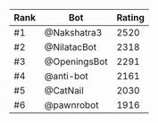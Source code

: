 Rank|Bot|Rating
---|---|---
#1|@Nakshatra3|2520
#2|@NilatacBot|2318
#3|@OpeningsBot|2291
#4|@anti-bot|2161
#5|@CatNail|2030
#6|@pawnrobot|1916
